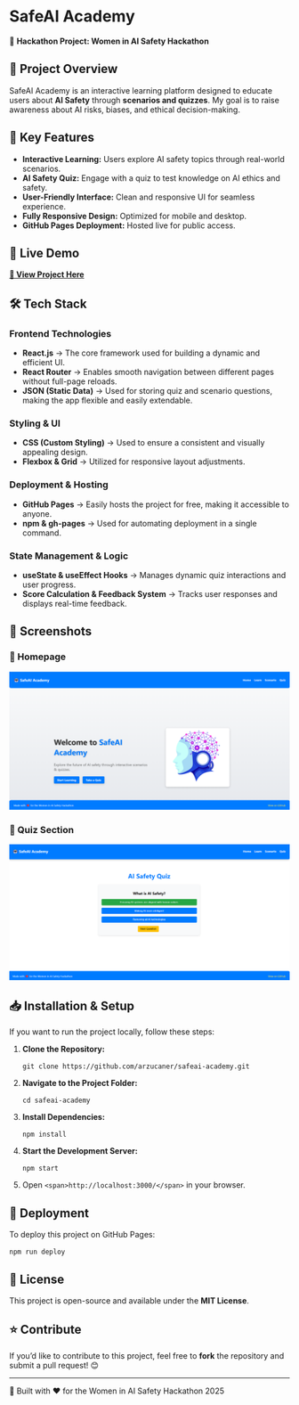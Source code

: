 # SafeAI Academy

🚀 **Hackathon Project: Women in AI Safety Hackathon**

## 🌟 Project Overview

SafeAI Academy is an interactive learning platform designed to educate users about **AI Safety** through **scenarios and quizzes**. My goal is to raise awareness about AI risks, biases, and ethical decision-making.

## 🎯 Key Features

* **Interactive Learning:** Users explore AI safety topics through real-world scenarios.
* **AI Safety Quiz:** Engage with a quiz to test knowledge on AI ethics and safety.
* **User-Friendly Interface:** Clean and responsive UI for seamless experience.
* **Fully Responsive Design:** Optimized for mobile and desktop.
* **GitHub Pages Deployment:** Hosted live for public access.

## 🔗 Live Demo

[**🚀 View Project Here**]()

## 🛠️ Tech Stack

### **Frontend Technologies**

* **React.js** → The core framework used for building a dynamic and efficient UI.
* **React Router** → Enables smooth navigation between different pages without full-page reloads.
* **JSON (Static Data)** → Used for storing quiz and scenario questions, making the app flexible and easily extendable.

### **Styling & UI**

* **CSS (Custom Styling)** → Used to ensure a consistent and visually appealing design.
* **Flexbox & Grid** → Utilized for responsive layout adjustments.

### **Deployment & Hosting**

* **GitHub Pages** → Easily hosts the project for free, making it accessible to anyone.
* **npm & gh-pages** → Used for automating deployment in a single command.

### **State Management & Logic**

* **useState & useEffect Hooks** → Manages dynamic quiz interactions and user progress.
* **Score Calculation & Feedback System** → Tracks user responses and displays real-time feedback.

## 📸 Screenshots

### 🔹 Homepage

![Homepage Screenshot](public/images/homepage.png)

### 🔹 Quiz Section

![Quiz Screenshot](public/images/quizpage.png)

## 📥 Installation & Setup

If you want to run the project locally, follow these steps:

1. **Clone the Repository:**
   ```
   git clone https://github.com/arzucaner/safeai-academy.git
   ```
2. **Navigate to the Project Folder:**
   ```
   cd safeai-academy
   ```
3. **Install Dependencies:**
   ```
   npm install
   ```
4. **Start the Development Server:**
   ```
   npm start
   ```
5. Open `<span>http://localhost:3000/</span>` in your browser.

## 🚀 Deployment

To deploy this project on GitHub Pages:

```
npm run deploy
```

## 📜 License

This project is open-source and available under the **MIT License**.

## ⭐ Contribute

If you’d like to contribute to this project, feel free to **fork** the repository and submit a pull request! 😊

---

🚀 Built with ❤️ for the Women in AI Safety Hackathon 2025
